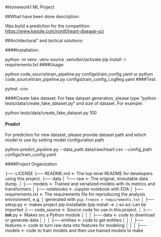 

#Homework1 ML Project

##What have been done description:

Was build a prediction for the competition: https://www.kaggle.com/ronitf/heart-disease-uci

##Architectural" and tactical solutions:

####Installation:

python -m venv .venv
source .venv/bin/activate
pip install -r requirements.txt
####Usage:

python code_source\train_pipeline.py configs\train_config.yaml
or
python code_source\train_pipeline.py configs\train_config_LogReg.yaml
####Test:

pytest -cov

####Create fake dataset:
For fake dataset generation, please type "python tests/data/create_fake_dataset.py" and size of dataset.
For example: 

python tests/data/create_fake_dataset.py 100

#### Predict
For prediction for new dataset, please provide dataset path and which model to use by setting model configuration path 

python predict_pipeline.py --data_path data/raw/heart.csv --config_path configs/train_config.yaml


####Project Organization

├── LICENSE
├── README.md          <- The top-level README for developers using this project.
├── data
│   └── raw            <- The original, immutable data dump.
│
├── models             <- Trained and serialized models with its metrics and transformers
│
├── notebooks          <- Jupyter notebook with EDA
│
├── requirements.txt   <- The requirements file for reproducing the analysis environment, e.g.
│                         generated with `pip freeze > requirements.txt`
│
├── setup.py           <- makes project pip installable (pip install -e .) so src can be imported
├── code_source        <- Source code for use in this project.
│   ├── __init__.py    <- Makes src a Python module
│   │
│   ├── data           <- code to download or generate data
│   │
│   ├── entities       <- code to get entities
│   │
│   ├── features       <- code to turn raw data into features for modeling
│   │
│   ├── models         <- code to train models and then use trained models to make

